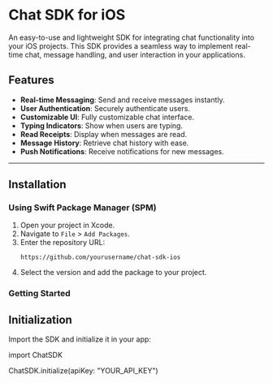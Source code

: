 # Chat SDK for iOS

An easy-to-use and lightweight SDK for integrating chat functionality into your iOS projects. This SDK provides a seamless way to implement real-time chat, message handling, and user interaction in your applications.

## Features

- **Real-time Messaging**: Send and receive messages instantly.
- **User Authentication**: Securely authenticate users.
- **Customizable UI**: Fully customizable chat interface.
- **Typing Indicators**: Show when users are typing.
- **Read Receipts**: Display when messages are read.
- **Message History**: Retrieve chat history with ease.
- **Push Notifications**: Receive notifications for new messages.

---

## Installation

### Using Swift Package Manager (SPM)
1. Open your project in Xcode.
2. Navigate to `File` > `Add Packages`.
3. Enter the repository URL:
   ```plaintext
   https://github.com/yourusername/chat-sdk-ios
4. Select the version and add the package to your project.

### Getting Started

## Initialization
Import the SDK and initialize it in your app:

import ChatSDK

ChatSDK.initialize(apiKey: "YOUR_API_KEY")

